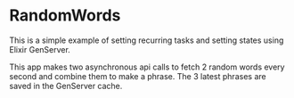 # RandomWords
This is a simple example of setting recurring tasks and setting states using Elixir GenServer. 

This app makes two asynchronous api calls to fetch 2 random words every second and combine them to make a phrase. The 3 latest phrases are saved in the GenServer cache. 